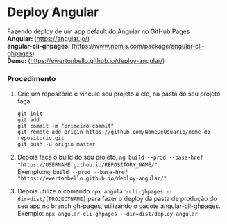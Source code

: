 # Deploy Angular
Fazendo deploy de um app default do Angular no GitHub Pages<br/>
<Strong>Angular: </Strong>(https://angular.io/)<br/>
<Strong>angular-cli-ghpages: </Strong>(https://www.npmjs.com/package/angular-cli-ghpages)<br/>
<Strong>Demo: </Strong>(https://ewertonbello.github.io/deploy-angular/)

### Procedimento

1. Crie um repositório e vincule seu projeto a ele, na pasta do seu projeto faça:
    ```
    git init
    git add .
    git commit -m "primeiro commit"
    git remote add origin https://github.com/NomeDeUsuario/nome-do-repositorio.git
    git push -u origin master
    ```
2. Depois faça o build do seu projeto, `ng build --prod --base-href "https://USERNAME.github.io/REPOSITORY_NAME/"`.<br/>
Exemplo:`ng build --prod --base-href "https://ewertonbello.github.io/deploy-angular/"`

3. Depois utilize o comando `npx angular-cli-ghpages --dir=dist/[PROJECTNAME]` para fazer o deploy da pasta de produção do seu app no branch gh-pages, utilizando o pacote angular-cli-ghpages.<br/>
Exemplo: `npx angular-cli-ghpages --dir=dist/deploy-angular`
